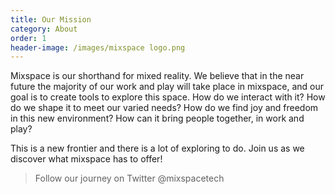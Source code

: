 ```yaml
---
title: Our Mission
category: About
order: 1
header-image: /images/mixspace logo.png
---
```


Mixspace is our shorthand for mixed reality. We believe that in the near future the majority of our work and play will take place in mixspace, and our goal is to create tools to explore this space. How do we interact with it? How do we shape it to meet our varied needs? How do we find joy and freedom in this new environment? How can it bring people together, in work and play?

This is a new frontier and there is a lot of exploring to do. Join us as we discover what mixspace has to offer!

> Follow our journey on Twitter @mixspacetech
